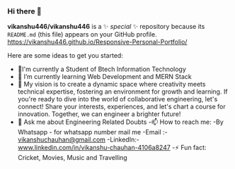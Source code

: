 ### Hi there 👋 

**vikanshu446/vikanshu446** is a ✨ _special_ ✨ repository because its `README.md` (this file) appears on your GitHub profile.
https://vikanshu446.github.io/Responsive-Personal-Portfolio/

Here are some ideas to get you started:

- 🔭I'm currently a Student of Btech Information Technology
- 🌱 I’m currently learning Web Development and MERN Stack
- 💬 My vision is to create a dynamic space where creativity meets technical expertise, fostering an environment for growth and learning. If you're ready to dive into the world of collaborative       engineering, let's connect! Share your interests, experiences, and let's chart a course for innovation. Together, we can engineer a brighter future!
- 💬 Ask me about Engineering Related Doubts
-📫 How to reach me:
-By Whatsapp - for whatsapp number mail me
-Email :- vikanshuchauhan@gmail.com
-LinkedIn:-www.linkedin.com/in/vikanshu-chauhan-4106a8247
-⚡ Fun fact: Cricket, Movies, Music and Travelling
